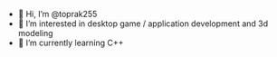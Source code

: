 - 👋 Hi, I’m @toprak255
- 👀 I’m interested in desktop game / application development and 3d modeling
- 🌱 I’m currently learning C++

<!---
toprak255/toprak255 is a ✨ special ✨ repository because its `README.md` (this file) appears on your GitHub profile.
You can click the Preview link to take a look at your changes.
--->
